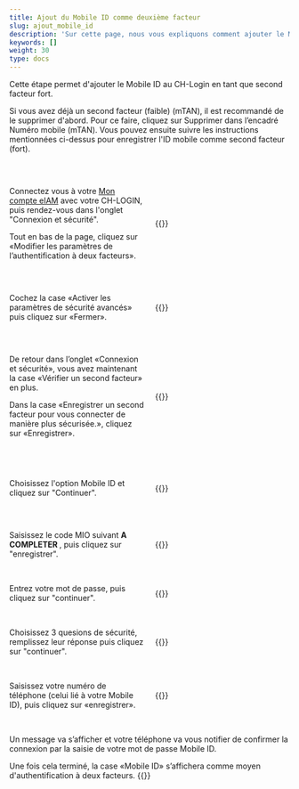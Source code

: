 ```yaml
---
title: Ajout du Mobile ID comme deuxième facteur
slug: ajout_mobile_id
description: 'Sur cette page, nous vous expliquons comment ajouter le Mobile ID comme deuxième facteur au CH-Login. Cela vous permettra de vérifier votre identité lors de la connexion à eIAM.'
keywords: []
weight: 30
type: docs
---
```


Cette étape permet d'ajouter le Mobile ID au CH-Login en tant que second facteur fort.

Si vous avez déjà un second facteur (faible) (mTAN), il est recommandé de le supprimer d'abord. Pour ce faire, cliquez sur Supprimer dans l’encadré Numéro mobile (mTAN). Vous pouvez ensuite suivre les instructions mentionnées ci-dessus pour enregistrer l'ID mobile comme second facteur (fort).

&nbsp;

<!-- 1ere paire de colonnes -->

<div style="display: flex; justify-content: space-between; align-items: center;">

<div style="flex: 1; padding-right: 10px;">
<!-- First column content goes here -->
<p> Connectez vous à votre <a href="https://www.myaccount-r.eiam.admin.ch/">Mon compte eIAM</a> avec votre CH-LOGIN, puis rendez-vous dans l'onglet "Connexion et sécurité". </p>

<p> Tout en bas de la page, cliquez sur «Modifier les paramètres de l’authentification à deux facteurs». </p>
</div>

<div style="flex: 1; padding-left: 10px;">
<!-- Second column content goes here -->
{{<insertImage image="modif_parametres_fr.png" description="modification paramètres" class="bord taille">}}
</div>

</div>

&nbsp; 

<!-- 2eme paire de colonnes -->

<div style="display: flex; justify-content: space-between; align-items: center;">

<div style="flex: 1; padding-right: 10px;">
<!-- First column content goes here -->
Cochez la case «Activer les paramètres de sécurité avancés» puis cliquez sur «Fermer».
</div>

<div style="flex: 1; padding-left: 10px;">
<!-- Second column content goes here -->
{{<insertImage image="activation_param.png" description="Activation paramètres avancés" class="bord taille">}}
</div>

</div>

&nbsp; 

<!-- 3eme paire de colonnes -->

<div style="display: flex; justify-content: space-between; align-items: center;">

<div style="flex: 1; padding-right: 10px;">
<!-- First column content goes here -->
<p> De retour dans l’onglet «Connexion et sécurité», vous avez maintenant la case «Vérifier un second facteur» en plus. </p>

<p> Dans la case «Enregistrer un second facteur pour vous connecter de manière plus sécurisée.», cliquez sur «Enregistrer». </p>

</div>

<div style="flex: 1; padding-left: 10px;">
<!-- Second column content goes here -->
{{<insertImage image="ajout_facteur_fr.png" description="ajout second facteur" class="bord taille">}}
</div>

</div>

&nbsp; 

<!-- 4eme paire de colonnes -->

<div style="display: flex; justify-content: space-between; align-items: center;">

<div style="flex: 1; padding-right: 10px;">
<!-- First column content goes here -->
<p> Choisissez l'option Mobile ID et cliquez sur "Continuer". </p>
</div>

<div style="flex: 1; padding-left: 10px;">
<!-- Second column content goes here -->
{{<insertImage image="choix_mobileid.png" description="ajout second facteur" class="bord taille">}}
</div>

</div>

&nbsp; 

<!-- 5eme paire de colonnes -->

<div style="display: flex; justify-content: space-between; align-items: center;">

<div style="flex: 1; padding-right: 10px;">
<!-- First column content goes here -->
Saisissez le code MIO suivant <B> A COMPLETER </B>, puis cliquez sur "enregistrer". 
</div>

<div style="flex: 1; padding-left: 10px;">
<!-- Second column content goes here -->
{{<insertImage image="code_mio.png" description="ajout second facteur" class="bord taille">}}
</div>

</div>

&nbsp; 

<!-- 6eme paire de colonnes -->

<div style="display: flex; justify-content: space-between; align-items: center;">

<div style="flex: 1; padding-right: 10px;">
<!-- First column content goes here -->
Entrez votre mot de passe, puis cliquez sur "continuer".
</div>

<div style="flex: 1; padding-left: 10px;">
<!-- Second column content goes here -->
{{<insertImage image="mot_de_passe.png" description="Mot de passe" class="bord taille">}}
</div>

</div>

&nbsp; 

<!-- 7eme paire de colonnes -->

<div style="display: flex; justify-content: space-between; align-items: center;">

<div style="flex: 1; padding-right: 10px;">
<!-- First column content goes here -->
Choisissez 3 quesions de sécurité, remplissez leur réponse puis cliquez sur "continuer".
</div>

<div style="flex: 1; padding-left: 10px;">
<!-- Second column content goes here -->
{{<insertImage image="questions_secu.png" description="ajout questions sécurité" class="bord taille">}}
</div>

</div>

&nbsp;

<!-- 8eme paire de colonnes -->

<div style="display: flex; justify-content: space-between; align-items: center;">

<div style="flex: 1; padding-right: 10px;">
<!-- First column content goes here -->
Saisissez votre numéro de téléphone (celui lié à votre Mobile ID), puis cliquez sur «enregistrer».
</div>

<div style="flex: 1; padding-left: 10px;">
<!-- Second column content goes here -->
{{<insertImage image="saisie_tel.png" description="ajout second facteur" class="bord taille">}}
</div>

</div>

&nbsp;

Un message va s’afficher et votre téléphone va vous notifier de confirmer la connexion par la saisie de votre mot de passe Mobile ID. 

Une fois cela terminé, la case «Mobile ID» s’affichera comme moyen d'authentification à deux facteurs.
{{<insertImage image="mobileid_present.png" description="ajout second facteur" class="bord taille">}}